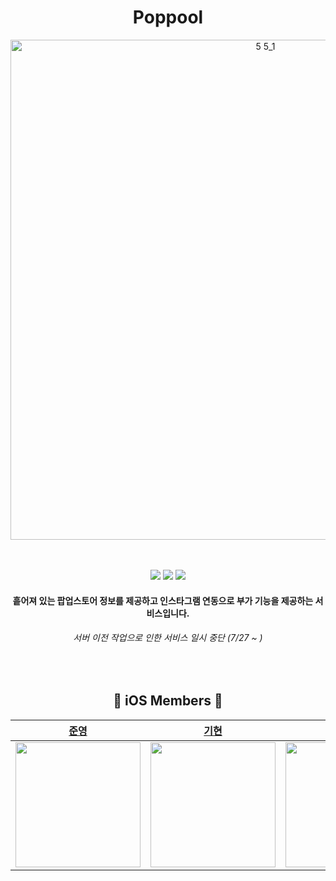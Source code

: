 <div align="center">

  # Poppool
  <img width="800" alt="5 5_1" src="https://github.com/user-attachments/assets/d381d6b0-bc95-46ef-9e85-ae886548a2c4" />

  <br><br>
  <img src="https://img.shields.io/badge/Xcode-16.2-blue?logo=Xcode"/>
  <img src="https://img.shields.io/badge/Swift-5.9-red?logo=swift"/>
  <img src="https://img.shields.io/badge/iOS-16.0+-black?logo=apple"/>

  <h4>흩어져 있는 팝업스토어 정보를 제공하고 인스타그램 연동으로 부가 기능을 제공하는 서비스입니다.</h4>
  <h6>서버 이전 작업으로 인한 서비스 일시 중단 (7/27 ~ )</h6>
  
</div>

<div align=center>

<br>

##  iOS Members 
  
|[준영](https://github.com/dongglehada)|[기현](https://github.com/zzangzzangguy)|[영훈](https://github.com/0Hooni)|
|:-----:|:-----:|:-----:|
<img width="200px" src="https://avatars.githubusercontent.com/u/112812473?v=4"/> | <img width="200px" src="https://avatars.githubusercontent.com/u/122965360?v=4"/> | <img width="200px" src="https://avatars.githubusercontent.com/u/37678646?v=4"/> |

<br>
</div>
